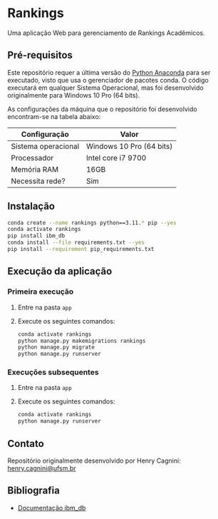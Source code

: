 # Rankings

Uma aplicação Web para gerenciamento de Rankings Acadêmicos.

## Pré-requisitos

Este repositório requer a última versão do [Python Anaconda](https://www.anaconda.com/download) para ser executado, 
visto que usa o gerenciador de pacotes conda. O código executará em qualquer Sistema Operacional, mas foi desenvolvido
originalmente para Windows 10 Pro (64 bits).

As configurações da máquina que o repositório foi desenvolvido encontram-se na tabela abaixo:

| Configuração        | Valor                    |
|---------------------|--------------------------|
| Sistema operacional | Windows 10 Pro (64 bits) |
| Processador         | Intel core i7 9700       |
| Memória RAM         | 16GB                     |
| Necessita rede?     | Sim                      |

## Instalação

```bash
conda create --name rankings python==3.11.* pip --yes
conda activate rankings
pip install ibm_db
conda install --file requirements.txt --yes
pip install --requirement pip_requirements.txt
```

## Execução da aplicação

### Primeira execução

1. Entre na pasta `app`
2. Execute os seguintes comandos:

   ```bash
   conda activate rankings
   python manage.py makemigrations rankings
   python manage.py migrate 
   python manage.py runserver
   ```

### Execuções subsequentes

1. Entre na pasta `app`
2. Execute os seguintes comandos:

   ```bash
   conda activate rankings
   python manage.py runserver
   ```

## Contato

Repositório originalmente desenvolvido por Henry Cagnini: [henry.cagnini@ufsm.br]()

## Bibliografia

* [Documentação ibm_db](https://www.ibm.com/docs/en/db2/11.5?topic=framework-application-development-db)

